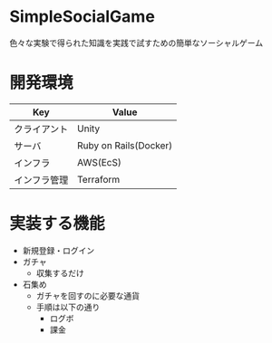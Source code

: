 # SimpleSocialGame
色々な実験で得られた知識を実践で試すための簡単なソーシャルゲーム

# 開発環境

| Key          | Value                 |
| ------------ | --------------------- |
| クライアント | Unity                 |
| サーバ       | Ruby on Rails(Docker) |
| インフラ     | AWS(EcS)              |
| インフラ管理 | Terraform             |

# 実装する機能

- 新規登録・ログイン
- ガチャ
  - 収集するだけ
- 石集め
  - ガチャを回すのに必要な通貨
  - 手順は以下の通り
    - ログボ
    - 課金
